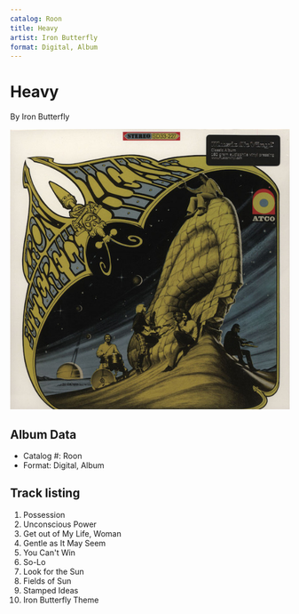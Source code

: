 ```yaml
---
catalog: Roon
title: Heavy
artist: Iron Butterfly
format: Digital, Album
---
```


# Heavy

By Iron Butterfly

![](../../assets/albumcovers/Iron_Butterfly-Heavy.png)

## Album Data

- Catalog #: Roon
- Format: Digital, Album


## Track listing


1. Possession
2. Unconscious Power
3. Get out of My Life, Woman
4. Gentle as It May Seem
5. You Can't Win
6. So-Lo
7. Look for the Sun
8. Fields of Sun
9. Stamped Ideas
10. Iron Butterfly Theme

